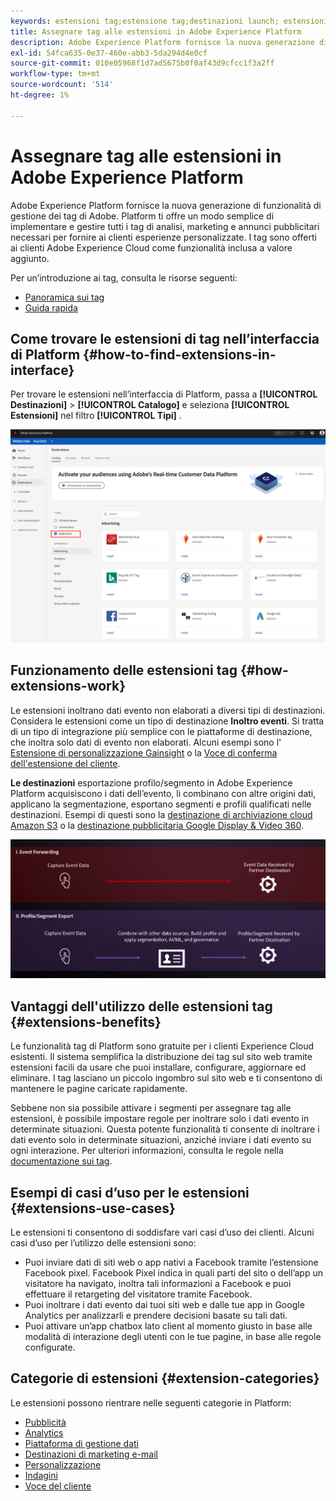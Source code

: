 ```yaml
---
keywords: estensioni tag;estensione tag;destinazioni launch; estensioni tag piattaforma;estensione tag piattaforma;destinazioni platform launch
title: Assegnare tag alle estensioni in Adobe Experience Platform
description: Adobe Experience Platform fornisce la nuova generazione di funzionalità di gestione dei tag di Adobe. Platform ti offre un modo semplice di implementare e gestire tutti i tag di analisi, marketing e annunci pubblicitari necessari per fornire ai clienti esperienze personalizzate.
exl-id: 54fca635-0e37-460e-abb3-5da294d4e0cf
source-git-commit: 010e05968f1d7ad5675b0f0af43d9cfcc1f3a2ff
workflow-type: tm+mt
source-wordcount: '514'
ht-degree: 1%

---
```


# Assegnare tag alle estensioni in Adobe Experience Platform

Adobe Experience Platform fornisce la nuova generazione di funzionalità di gestione dei tag di Adobe. Platform ti offre un modo semplice di implementare e gestire tutti i tag di analisi, marketing e annunci pubblicitari necessari per fornire ai clienti esperienze personalizzate. I tag sono offerti ai clienti Adobe Experience Cloud come funzionalità inclusa a valore aggiunto.

Per un’introduzione ai tag, consulta le risorse seguenti:

- [Panoramica sui tag](https://experienceleague.adobe.com/docs/launch/using/home.html?lang=it)
- [Guida rapida](../../../tags/quick-start/quick-start.md)

## Come trovare le estensioni di tag nell’interfaccia di Platform {#how-to-find-extensions-in-interface}

Per trovare le estensioni nell’interfaccia di Platform, passa a **[!UICONTROL Destinazioni]** > **[!UICONTROL Catalogo]** e seleziona **[!UICONTROL Estensioni]** nel filtro **[!UICONTROL Tipi]** .

![Filtro delle estensioni nell’interfaccia](../../assets/catalog/launch-extensions/filter.png)

## Funzionamento delle estensioni tag {#how-extensions-work}

Le estensioni inoltrano dati evento non elaborati a diversi tipi di destinazioni. Considera le estensioni come un tipo di destinazione **Inoltro eventi**. Si tratta di un tipo di integrazione più semplice con le piattaforme di destinazione, che inoltra solo dati di evento non elaborati. Alcuni esempi sono l&#39; [Estensione di personalizzazione Gainsight](../personalization/gainsight.md) o la [Voce di conferma dell&#39;estensione del cliente](../voice/confirmit-digital-feedback.md).

**Le destinazioni** esportazione profilo/segmento in Adobe Experience Platform acquisiscono i dati dell’evento, li combinano con altre origini dati, applicano la segmentazione, esportano segmenti e profili qualificati nelle destinazioni. Esempi di questi sono la [destinazione di archiviazione cloud Amazon S3](../cloud-storage/amazon-s3.md) o la [destinazione pubblicitaria Google Display &amp; Video 360](../advertising/google-dv360.md).

![Assegnare tag alle estensioni rispetto ad altre destinazioni](../../assets/common/launch-and-other-destinations.png)

## Vantaggi dell&#39;utilizzo delle estensioni tag {#extensions-benefits}

Le funzionalità tag di Platform sono gratuite per i clienti Experience Cloud esistenti. Il sistema semplifica la distribuzione dei tag sul sito web tramite estensioni facili da usare che puoi installare, configurare, aggiornare ed eliminare. I tag lasciano un piccolo ingombro sul sito web e ti consentono di mantenere le pagine caricate rapidamente.

Sebbene non sia possibile attivare i segmenti per assegnare tag alle estensioni, è possibile impostare regole per inoltrare solo i dati evento in determinate situazioni. Questa potente funzionalità ti consente di inoltrare i dati evento solo in determinate situazioni, anziché inviare i dati evento su ogni interazione. Per ulteriori informazioni, consulta le regole nella [documentazione sui tag](../../../tags/ui/managing-resources/rules.md).

## Esempi di casi d’uso per le estensioni {#extensions-use-cases}

Le estensioni ti consentono di soddisfare vari casi d’uso dei clienti. Alcuni casi d’uso per l’utilizzo delle estensioni sono:

- Puoi inviare dati di siti web o app nativi a Facebook tramite l’estensione Facebook pixel. Facebook Pixel indica in quali parti del sito o dell’app un visitatore ha navigato, inoltra tali informazioni a Facebook e puoi effettuare il retargeting del visitatore tramite Facebook.
- Puoi inoltrare i dati evento dai tuoi siti web e dalle tue app in Google Analytics per analizzarli e prendere decisioni basate su tali dati.
- Puoi attivare un’app chatbox lato client al momento giusto in base alle modalità di interazione degli utenti con le tue pagine, in base alle regole configurate.

## Categorie di estensioni {#extension-categories}

Le estensioni possono rientrare nelle seguenti categorie in Platform:

- [Pubblicità](../advertising/overview.md)
- [Analytics](../analytics/overview.md)
- [Piattaforma di gestione dati](../data-management/overview.md)
- [Destinazioni di marketing e-mail](../email-marketing/overview.md)
- [Personalizzazione](../personalization/overview.md)
- [Indagini](../survey/overview.md)
- [Voce del cliente](../voice/overview.md)
